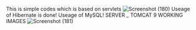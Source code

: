 This is simple codes which is based on servlets
![Screenshot (180)](https://github.com/user-attachments/assets/d8aa53cd-9d16-402a-b3b2-6cd1057810e5)
Useage of Hibernate is done!
Useage of MySQL!
SERVER _ TOMCAT 9
WORKING IMAGES
![Screenshot (181)](https://github.com/user-attachments/assets/ef3b75ea-b0cf-4e8d-a252-7547b589a213)
